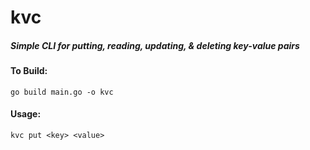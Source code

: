 # kvc
##### Simple CLI for putting, reading, updating, & deleting key-value pairs

#### To Build:
``go build main.go -o kvc``

#### Usage:
``kvc put <key> <value>``